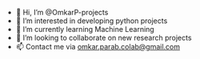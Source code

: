 - 👋 Hi, I’m @OmkarP-projects
- 👀 I’m interested in developing python projects
- 🌱 I’m currently learning Machine Learning
- 💞️ I’m looking to collaborate on new research projects
- 📫 Contact me via omkar.parab.colab@gmail.com

<!---
OmkarP-projects/OmkarP-projects is a ✨ special ✨ repository because its `README.md` (this file) appears on your GitHub profile.
You can click the Preview link to take a look at your changes.
--->
